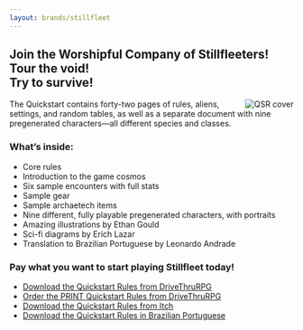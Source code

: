 ```yaml
---
layout: brands/stillfleet
---
```


<h2> Join the Worshipful Company of Stillfleeters! <br />
     Tour the void! <br />
     Try to survive!</h2>

<img style="float: right; max-width: 33%;" src="{{ 'assets/img/products/qsr-alt-cover.jpg' }}" alt="QSR cover" />

The Quickstart contains forty-two pages of rules, aliens, settings, and random tables, as well as a separate document with nine pregenerated characters—all different species and classes.

### What’s inside:

- Core rules
- Introduction to the game cosmos
- Six sample encounters with full stats
- Sample gear
- Sample archaetech items
- Nine different, fully playable pregenerated characters, with portraits
- Amazing illustrations by Ethan Gould
- Sci-fi diagrams by Erich Lazar
- Translation to Brazilian Portuguese by Leonardo Andrade

### Pay what you want to start playing Stillfleet today!

- [Download the Quickstart Rules from DriveThruRPG](https://www.drivethrurpg.com/product/345671/Stillfleet--Quickstart-Rules)
- [Order the PRINT Quickstart Rules from DriveThruRPG](https://www.drivethrurpg.com/product/391384/Stillfleet--Quickstart-Rules-PRINT-BOOK)
- [Download the Quickstart Rules from Itch](https://stillfleet.itch.io/quickstart)
- [Download the Quickstart Rules in Brazilian Portuguese](https://stillfleet.itch.io/quickstart)

